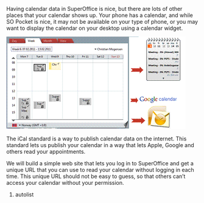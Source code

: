 <properties date="2016-05-11"
SortOrder="10"
/>

Having calendar data in SuperOffice is nice, but there are lots of other places that your calendar shows up. Your phone has a calendar, and while SO Pocket is nice, it may not be available on your type of phone, or you may want to display the calendar on your desktop using a calendar widget.

<img src="../SuperOffice%20iCal_files/image001.gif" width="471" height="243" />

The iCal standard is a way to publish calendar data on the internet. This standard lets us publish your calendar in a way that lets Apple, Google and others read your appointments.

We will build a simple web site that lets you log in to SuperOffice and get a unique URL that you can use to read your calendar without logging in each time. This unique URL should not be easy to guess, so that others can’t access your calendar without your permission.

 

1. autolist
